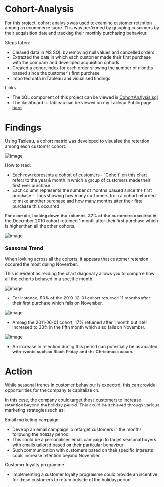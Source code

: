 # Cohort-Analysis
For this project, cohort analysis was used to examine customer retention among an ecommerce store. This was performed by grouping customers by their acquisition date and tracking their monthly purchasing behaviour.

Steps taken:

- Cleaned data in MS SQL by removing null values and cancelled orders
- Extracted the date in which each customer made their first purchase with the company and developed acquisition cohorts
- Created a cohort index for each order showing the number of months passed since the customer's first purchase
- Imported data in Tableau and visualised findings

Links

- The SQL component of this project can be viewed in [CohortAnalysis.sql](https://github.com/justinlecorre/Cohort-Analysis/blob/main/CohortAnalysis.sql)
- The dashboard in Tableau can be viewed on my Tableau Public page [here](https://public.tableau.com/app/profile/justin.le.corre/viz/Cohort2_16989409017990/Dashboard1)

# Findings

Using Tableau, a cohort matrix was developed to visualise the retention among each customer cohort.

![image](https://github.com/justinlecorre/Cohort-Analysis/assets/137729013/6e8a0ff9-e765-4b6d-9c54-1436b3c4fa55)

How to read:

- Each row represents a cohort of customers - 'Cohort' on this chart refers to the year & month in which a group of customers made their first ever purchase
- Each column represents the number of months passed since the first purchase - Thus showing how many customers from a cohort returned to make another purchase and how many months after their first purchase this occurred

For example, looking down the columns, 37% of the customers acquired in the December 2010 cohort returned 1 month after their first purchase which is higher than all the other cohorts.

![image](https://github.com/justinlecorre/Cohort-Analysis/assets/137729013/1881e809-23cb-4fb6-b0a5-a4c66dcdc0d8)



### Seasonal Trend

When looking across all the cohorts, it appears that customer retention occured the most during November.

This is evident as reading the chart diagonally allows you to compare how all the cohorts behaved in a specific month.

![image](https://github.com/justinlecorre/Cohort-Analysis/assets/137729013/f293037d-11a3-47bd-b91d-5c9806e2ff02)

- For instance, 50% of the 2010-12-01 cohort returned 11 months after their first purchase which falls on November.

![image](https://github.com/justinlecorre/Cohort-Analysis/assets/137729013/6803cf10-7b44-4a3d-a580-637b3a22f868)

- Among the 2011-06-01 cohort, 17% returned after 1 month but later increased to 33% in the fifth month which also falls on November.

![image](https://github.com/justinlecorre/Cohort-Analysis/assets/137729013/7db56737-21e0-4eb2-9e94-818577578ebc)

- An increase in retention during this period can potentially be associated with events such as Black Friday and the Christmas season.

# Action

While seasonal trends in customer behaviour is expected, this can provide opportunities for the company to capitalize on.

In this case, the company could target these customers to increase retention beyond the holiday period. This could be achieved through various marketing strategies such as:

Email marketing campaign

- Develop an email campaign to retarget customers in the months following the holiday period
- This could be a personalised email campaign to target seasonal buyers with emails tailored based on their particular behaviour
- Such communication with customers based on their specific interests could increase retention beyond November

Customer loyalty programme

- Implementing a customer loyalty programme could provide an incentive for these customers to return outside of the holiday period

